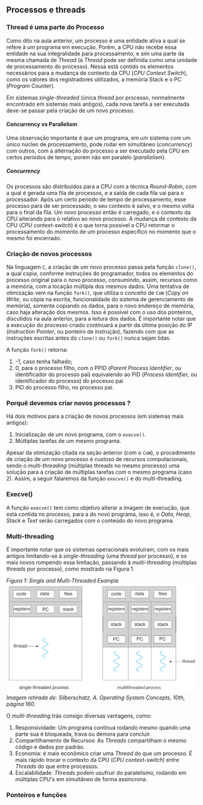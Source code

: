 
## Processos e threads

### Thread é uma parte do Processo

Como dito na aula anterior, um processo é uma entidade ativa a qual se refere à um programa em execução. Porém, a CPU não recebe essa entidade na sua integralidade para processamento, e sim uma parte da mesma chamada de *Thread* (a *Thread* pode ser definida como uma unidade de processamento do processo). Nessa está contido os elementos necessários para a mudança de contexto da CPU (*CPU Context Switch*), como os valores dos registradores utilizados, a memória Stack e o PC (*Program Counter*).


Em sistemas *single-threaded* (única *thread* por processo, normalmente encontrado em sistemas mais antigos), cada nova tarefa a ser executada deve-se passar pela criação de um novo processo.

#### Concurrency vs Parallelism

Uma observação importante é que um programa, em um sistema com um único núcleo de processamento, pode rodar em simultâneo (*concurrency*) com outros, com a alternação do processo a ser executado pela CPU em certos períodos de tempo, porém não em paralelo (*parallelism*).

##### Concurrency

Os processos são distribuidos para a CPU com a técnica *Round-Robin*, com a qual é gerada uma fila de processos, e a saída de cada fila vai para o processador. Após um certo período de tempo de processamento, esse processo para de ser processado, o seu contexto é salvo, e o mesmo volta para o final da fila. Um novo processo então é carregado, e o contexto da CPU alterando para o relativo ao novo processo. A mudança de contexto da CPU (*CPU context-switch*) é o que torna possível a CPU retormar o processamento do momento de um processo específico no momento que o mesmo foi encerrado.

### Criação de novos processos

Na linguagem `C`, a criação de um novo processo passa pela função `clone()`, a qual copia, conforme instruções do programador, todos os elementos do processo original
para o novo processo, consumindo, assim, recursos como a memória, com a locação múltipla dos mesmos dados. Uma tentativa de otimização vem na função `fork()`, que utiliza
o conceito de `CoW` (*Copy on Write*, ou cópia na escrita, funcionalidade do sistema de gerenciamento de memória), somente copiando os dados, para o novo endereço de memória, caso haja alteração dos mesmos. Isso é possível com o uso dos ponteiros, discutidos na aula anterior, para a leitura dos dados.
É importante notar que a execução do processo criado continuará a partir da última posição do IP (*Instruction Pointer*, ou ponteiro de instrução), fazendo com que
as instruções escritas antes do `clone()` ou `fork()` nunca sejam lidas.

A função `fork()` retorna:

1. -1, caso tenha falhado;
2. 0, para o processo filho, com o PPID (*Parent Process Identifier*, ou identificador do processo pai)
equivalendo ao PID (*Process Identifier*, ou identificador do processo) do processo pai
4. PID do processo filho, no processo pai. 


### Porquê devemos criar novos processos ?

Há dois motivos para a criação de novos processos (em sistemas mais antigos):

1. Inicialização de um novo programa, com o `execve()`.
2. Múltiplas tarefas de um mesmo programa.


Apesar da otimização citada na seção anterior (com o `CoW`), o procedimento de criação de um novo processo é custoso de recursos computacionais, sendo o *multi-threading* (múltiplas threads no mesmo processo) uma solução para a criação de múltiplas tarefas com o mesmo programa (caso 2).
Assim, a seguir falaremos da função `execve()` e do multi-threading.

### Execve()

A função `execve()` tem como objetivo alterar a imagem de execução, que está contida no processo, para a do novo programa, isso é, o *Data*, *Heap*, *Stack* e *Text* serão carregados com o conteúdo do novo programa.


### Multi-threading



É importante notar que os sistemas operacionais evoluíram, com os mais antigos limitando-se à *single-threading* (uma *thread* por processo), e os mais novos rompendo essa limitação, passando à *multi-threading* (múltiplas *threads* por processo), como mostrado na Figura 1.


*Figura 1: Single and Multi-Threaded Example*
![Figura 1](single-multi-threaded.png)
*Imagem retirada de: Silberschatz, A. Operating System Concepts, 10th, página 160.*

O *multi-threading* trás consigo diversas vantagens, como:

1. Responsividade: Um programa continua rodando mesmo quando uma parte sua é bloqueada, trava ou demora para concluir.
2. Compartilhamento de Recursos: As *Threads* compartilham o mesmo código e dados por padrão.
3. Economia: é mais econômico criar uma *Thread* do que um processo. É mais rápido trocar o contexto da CPU (*CPU context-switch*) entre *Threads* do que entre processos.
4. Escalabilidade: *Threads* podem usufruir do paralelismo, rodando em múltiplas CPU's em simultâneo de forma assíncrona.

### Ponteiros e funções

